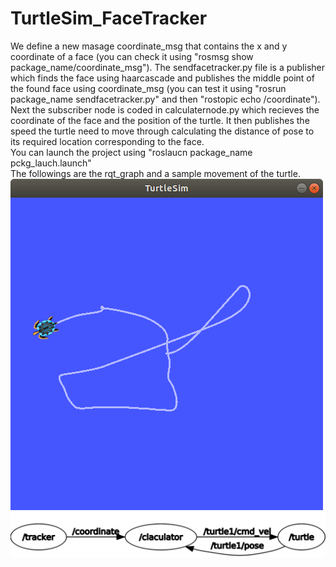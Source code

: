 # TurtleSim_FaceTracker
We define a new masage coordinate_msg that contains the x and y coordinate of a face (you can check it using "rosmsg show package_name/coordinate_msg"). The sendfacetracker.py file is a publisher which finds the face using haarcascade and publishes the middle point of the found face using coordinate_msg (you can test it using "rosrun package_name sendfacetracker.py" and then "rostopic echo /coordinate"). 
<br /> Next the subscriber node is coded in calculaternode.py which recieves the coordinate of the face and the position of the turtle. It then publishes the speed the turtle need to move through calculating the distance of pose to its required location corresponding to the face.
<br />You can launch the project using "roslaucn package_name pckg_lauch.launch"
<br />The followings are the rqt_graph and a sample movement of the turtle.
![](https://github.com/BanafshehKarimian/TurtleSim_FaceTracker/blob/main/result.png)<br />
![](https://github.com/BanafshehKarimian/TurtleSim_FaceTracker/blob/main/graph.PNG)<br />
